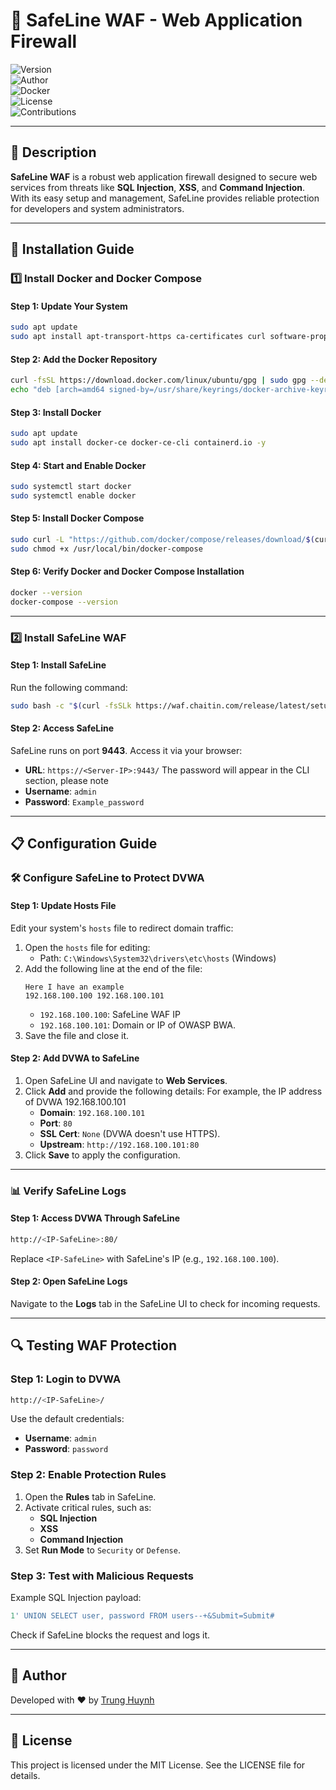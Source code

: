 # 🔐 SafeLine WAF - Web Application Firewall

![Version](https://img.shields.io/badge/Version-1.0-blue)  
![Author](https://img.shields.io/badge/Author-Trung_Huynh-green)  
![Docker](https://img.shields.io/badge/Docker-Latest-blue)  
![License](https://img.shields.io/badge/License-MIT-green)  
![Contributions](https://img.shields.io/badge/Contributions-Welcome-orange)  

---

## 📖 **Description**

**SafeLine WAF** is a robust web application firewall designed to secure web services from threats like **SQL Injection**, **XSS**, and **Command Injection**. With its easy setup and management, SafeLine provides reliable protection for developers and system administrators.

---

## 🚀 **Installation Guide**

### 1️⃣ Install Docker and Docker Compose

#### Step 1: Update Your System
```bash
sudo apt update
sudo apt install apt-transport-https ca-certificates curl software-properties-common -y
```

#### Step 2: Add the Docker Repository
```bash
curl -fsSL https://download.docker.com/linux/ubuntu/gpg | sudo gpg --dearmor -o /usr/share/keyrings/docker-archive-keyring.gpg
echo "deb [arch=amd64 signed-by=/usr/share/keyrings/docker-archive-keyring.gpg] https://download.docker.com/linux/ubuntu $(lsb_release -cs) stable" | sudo tee /etc/apt/sources.list.d/docker.list > /dev/null
```

#### Step 3: Install Docker
```bash
sudo apt update
sudo apt install docker-ce docker-ce-cli containerd.io -y
```

#### Step 4: Start and Enable Docker
```bash
sudo systemctl start docker
sudo systemctl enable docker
```

#### Step 5: Install Docker Compose
```bash
sudo curl -L "https://github.com/docker/compose/releases/download/$(curl -s https://api.github.com/repos/docker/compose/releases/latest | jq -r .tag_name)/docker-compose-$(uname -s)-$(uname -m)" -o /usr/local/bin/docker-compose
sudo chmod +x /usr/local/bin/docker-compose
```

#### Step 6: Verify Docker and Docker Compose Installation
```bash
docker --version
docker-compose --version
```

---

### 2️⃣ Install SafeLine WAF

#### Step 1: Install SafeLine
Run the following command:
```bash
sudo bash -c "$(curl -fsSLk https://waf.chaitin.com/release/latest/setup.sh)"
```

#### Step 2: Access SafeLine
SafeLine runs on port **9443**. Access it via your browser:
- **URL**: `https://<Server-IP>:9443/`
The password will appear in the CLI section, please note
- **Username**: `admin`
- **Password**: `Example_password`

---

## 📋 **Configuration Guide**

### 🛠 Configure SafeLine to Protect DVWA

#### Step 1: Update Hosts File
Edit your system's `hosts` file to redirect domain traffic:

1. Open the `hosts` file for editing:
   - Path: `C:\Windows\System32\drivers\etc\hosts` (Windows)
2. Add the following line at the end of the file:
   ```
   Here I have an example
   192.168.100.100 192.168.100.101
   ```
   - `192.168.100.100`: SafeLine WAF IP
   - `192.168.100.101`: Domain or IP of OWASP BWA.
3. Save the file and close it.

#### Step 2: Add DVWA to SafeLine

1. Open SafeLine UI and navigate to **Web Services**.
2. Click **Add** and provide the following details:
For example, the IP address of DVWA 192.168.100.101
   - **Domain**: `192.168.100.101`
   - **Port**: `80`
   - **SSL Cert**: `None` (DVWA doesn't use HTTPS).
   - **Upstream**: `http://192.168.100.101:80`
4. Click **Save** to apply the configuration.

---

### 📊 Verify SafeLine Logs

#### Step 1: Access DVWA Through SafeLine
```bash
http://<IP-SafeLine>:80/
```
Replace `<IP-SafeLine>` with SafeLine's IP (e.g., `192.168.100.100`).

#### Step 2: Open SafeLine Logs
Navigate to the **Logs** tab in the SafeLine UI to check for incoming requests.

---

## 🔍 Testing WAF Protection

### Step 1: Login to DVWA
```bash
http://<IP-SafeLine>/
```
Use the default credentials:
- **Username**: `admin`
- **Password**: `password`

### Step 2: Enable Protection Rules
1. Open the **Rules** tab in SafeLine.
2. Activate critical rules, such as:
   - **SQL Injection**
   - **XSS**
   - **Command Injection**
3. Set **Run Mode** to `Security` or `Defense`.

### Step 3: Test with Malicious Requests
Example SQL Injection payload:
```sql
1' UNION SELECT user, password FROM users--+&Submit=Submit#
```
Check if SafeLine blocks the request and logs it.

---

## 👤 Author

Developed with ❤️ by [Trung Huynh](https://www.linkedin.com/in/trung-huynh-chi-pc01/)  

---

## 📜 License

This project is licensed under the MIT License. See the LICENSE file for details.

